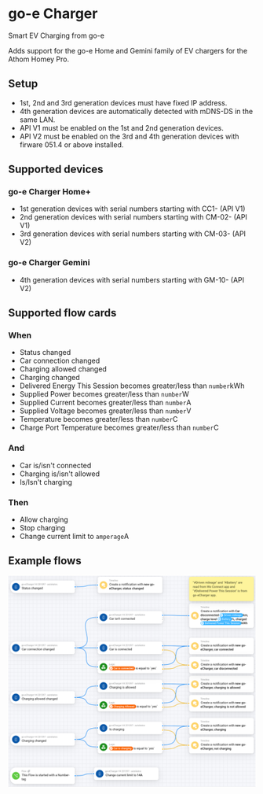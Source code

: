 # go-e Charger

Smart EV Charging from go-e

Adds support for the go-e Home and Gemini family of EV chargers for the Athom Homey Pro.

## Setup

- 1st, 2nd and 3rd generation devices must have fixed IP address.
- 4th generation devices are automatically detected with mDNS-DS in the same LAN.
- API V1 must be enabled on the 1st and 2nd generation devices.
- API V2 must be enabled on the 3rd and 4th generation devices with firware 051.4 or above installed.

## Supported devices

### go-e Charger Home+

- 1st generation devices with serial numbers starting with CC1- (API V1)
- 2nd generation devices with serial numbers starting with CM-02- (API V1)
- 3rd generation devices with serial numbers starting with CM-03- (API V2)

### go-e Charger Gemini

- 4th generation devices with serial numbers starting with GM-10- (API V2)

## Supported flow cards

### When

- Status changed
- Car connection changed
- Charging allowed changed
- Charging changed
- Delivered Energy This Session becomes greater/less than `number`kWh
- Supplied Power becomes greater/less than `number`W
- Supplied Current becomes greater/less than `number`A
- Supplied Voltage becomes greater/less than `number`V
- Temperature becomes greater/less than `number`C
- Charge Port Temperature becomes greater/less than `number`C

### And

- Car is/isn't connected
- Charging is/isn't allowed
- Is/Isn't charging

### Then

- Allow charging
- Stop charging
- Change current limit to `amperage`A

## Example flows

![Example flows](/assets/images/flow-examples.png)
